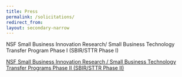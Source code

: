 ```yaml
---
title: Press
permalink: /solicitations/
redirect_from:
layout: secondary-narrow
---
```


NSF Small Business Innovation Research/ Small Business Technology Transfer Program Phase I (SBIR/STTR Phase I)
<a class="usa-button usa-button-primary button-arrow" href="{{ site.data.solicitations['SBIR_STTR'].url }}">

NSF Small Business Innovation Research / Small Business Technology Transfer Programs Phase II (SBIR/STTR Phase II)
<a class="usa-button usa-button-primary button-arrow" href="{{ site.data.solicitations['PHASE_II'].url }}">
